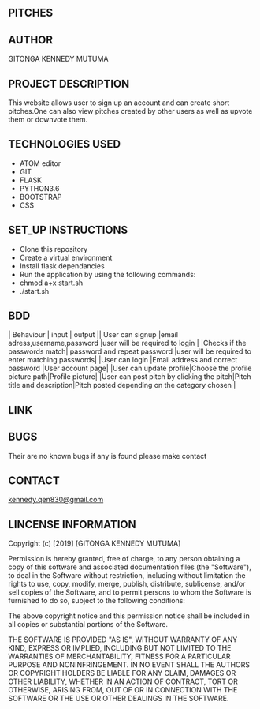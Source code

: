 ## PITCHES
## AUTHOR
GITONGA KENNEDY MUTUMA
## PROJECT DESCRIPTION
This website allows user to sign up an account and can create short pitches.One can also view pitches created by other users as well as upvote them or downvote them.
## TECHNOLOGIES USED
 * ATOM editor
 * GIT
 * FLASK
 * PYTHON3.6
 * BOOTSTRAP
 * CSS
 ## SET_UP INSTRUCTIONS
* Clone this repository
* Create a virtual environment
* Install flask dependancies
* Run the application by using the following commands:
*  chmod a+x start.sh
* ./start.sh

 ## BDD
 |       Behaviour                     | input                                  |   output              || User can signup	|email adress,username,password	|user will be required to login    |
|Checks if the passwords match|	password and repeat password	|user will be required to enter matching passwords|
|User can login	|Email address and correct password	|User account page|
|User can update profile|Choose the profile picture path|Profile picture|
|User can post pitch by clicking the pitch|Pitch title and description|Pitch posted depending on the category chosen  |
## LINK

## BUGS
Their are no known bugs if any is found please make contact
## CONTACT
kennedy.qen830@gmail.com

## LINCENSE INFORMATION

Copyright (c) [2019] [GITONGA KENNEDY MUTUMA]

Permission is hereby granted, free of charge, to any person obtaining a copy of this software and associated documentation files (the "Software"), to deal in the Software without restriction, including without limitation the rights to use, copy, modify, merge, publish, distribute, sublicense, and/or sell copies of the Software, and to permit persons to whom the Software is furnished to do so, subject to the following conditions:

The above copyright notice and this permission notice shall be included in all copies or substantial portions of the Software.

THE SOFTWARE IS PROVIDED "AS IS", WITHOUT WARRANTY OF ANY KIND, EXPRESS OR IMPLIED, INCLUDING BUT NOT LIMITED TO THE WARRANTIES OF MERCHANTABILITY, FITNESS FOR A PARTICULAR PURPOSE AND NONINFRINGEMENT. IN NO EVENT SHALL THE AUTHORS OR COPYRIGHT HOLDERS BE LIABLE FOR ANY CLAIM, DAMAGES OR OTHER LIABILITY, WHETHER IN AN ACTION OF CONTRACT, TORT OR OTHERWISE, ARISING FROM, OUT OF OR IN CONNECTION WITH THE SOFTWARE OR THE USE OR OTHER DEALINGS IN THE SOFTWARE.
